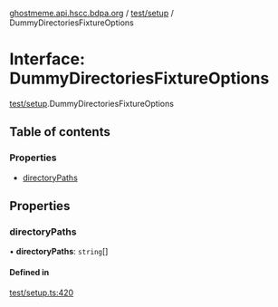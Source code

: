 [ghostmeme.api.hscc.bdpa.org](../README.md) / [test/setup](../modules/test_setup.md) / DummyDirectoriesFixtureOptions

# Interface: DummyDirectoriesFixtureOptions

[test/setup](../modules/test_setup.md).DummyDirectoriesFixtureOptions

## Table of contents

### Properties

- [directoryPaths](test_setup.DummyDirectoriesFixtureOptions.md#directorypaths)

## Properties

### directoryPaths

• **directoryPaths**: `string`[]

#### Defined in

[test/setup.ts:420](https://github.com/nhscc/ghostmeme.api.hscc.bdpa.org/blob/311fb73/test/setup.ts#L420)
